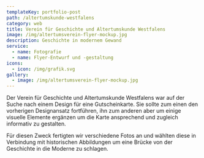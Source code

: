 ```yaml
---
templateKey: portfolio-post
path: /altertumskunde-westfalens
category: web
title: Verein für Geschichte und Altertumskunde Westfalens
image: /img/altertumsverein-flyer-mockup.jpg
description: Geschichte in modernem Gewand
service:
  - name: Fotografie
  - name: Flyer-Entwurf und -gestaltung
icons:
  - icon: /img/grafik.svg
gallery:
  - image: /img/altertumsverein-flyer-mockup.jpg
---
```

Der Verein für Geschichte und Altertumskunde Westfalens war auf der Suche nach einem Design für eine Gutscheinkarte. Sie sollte zum einen den vorherigen Designansatz fortführen, ihn zum anderen aber um einige visuelle Elemente ergänzen um die Karte ansprechend und zugleich informativ zu gestalten. 

Für diesen Zweck fertigten wir verschiedene Fotos an und wählten diese in Verbindung mit historischen Abbildungen um eine Brücke von der Geschichte in die Moderne zu schlagen.

